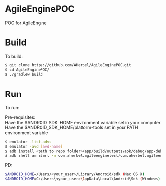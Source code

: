 # AgileEnginePOC
POC for AgileEngine

# Build

To build:

```bash
$ git clone https://github.com/AHerbel/AgileEnginePOC.git
$ cd AgileEnginePOC/
$ ./gradlew build
```

# Run

To run:

Pre-requisites: <br>
Have the $ANDROID_SDK_HOME environment variable set in your computer<br>
Have the $ANDROID_SDK_HOME/platform-tools set in your PATH environment variable

```bash
$ emulator -list-advs
$ emulator -avd [avd-name]
$ adb install <path to repo folder>/app/build/outputs/apk/debug/app-debug.apk
$ adb shell am start -n com.aherbel.agileenginetest/com.aherbel.agileenginetest.presentation.MainActivity
```

PD: <br>
```bash
$ANDROID_HOME=/Users/<your_user>/Library/Android/sdk (Mac OS X)
$ANDROID_HOME=C:\Users\<your_user>\AppData\Local\Android\Sdk (Windows)
```
